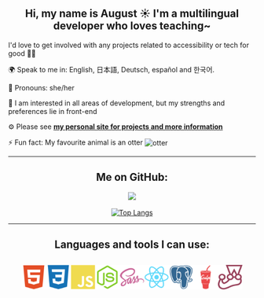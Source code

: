 <div align="center">
  
## Hi, my name is August ☀️ I'm a multilingual developer who loves teaching~


<div align="left">
  
I'd love to get involved with any projects related to accessibility or tech for good 🦸‍♀️
  
🌍 Speak to me in: English, 日本語, Deutsch, español and 한국어. 

📝 Pronouns: she/her

🎨 I am interested in all areas of development, but my strengths and preferences lie in front-end 

⚙️ Please see **[my personal site for projects and more information](https://augustdev.netlify.app/)**

⚡ Fun fact: My favourite animal is an otter <img width="70" align="center" alt="otter" src="https://image.shutterstock.com/image-photo/image-150nw-486183526.jpg"/>

  
</div>
  
---
## Me on GitHub:
  
<img src ="https://github-readme-streak-stats.herokuapp.com?user=Augs0&theme=tokyonight&hide_border=true&background=FFFFFF00">

[![Top Langs](https://github-readme-stats.vercel.app/api/top-langs/?username=Augs0&theme=tokyonight)](https://github.com/anuraghazra/github-readme-stats)

---
## Languages and tools I can use:
<img width="50" src="https://github.com/devicons/devicon/blob/master/icons/html5/html5-plain.svg" alt="html 5"/><img width="50" src="https://github.com/devicons/devicon/blob/master/icons/css3/css3-plain.svg" alt="css 3" /><img width="50" src="https://github.com/devicons/devicon/blob/master/icons/javascript/javascript-plain.svg" alt="javascript"/><img width="50" src="https://github.com/devicons/devicon/blob/master/icons/nodejs/nodejs-plain.svg" alt="node js"/><img width="50" src="https://github.com/devicons/devicon/blob/master/icons/sass/sass-original.svg" alt="sass" /><img width="50" src="https://github.com/devicons/devicon/blob/master/icons/react/react-original.svg" alt="react js"/><img width="50" src="https://github.com/devicons/devicon/blob/master/icons/postgresql/postgresql-plain.svg" alt="postgres sql" /><img width="50" src="https://github.com/devicons/devicon/blob/master/icons/gulp/gulp-plain.svg" alt="gulp" /><img width="50" src="https://github.com/devicons/devicon/blob/master/icons/jest/jest-plain.svg" alt="jest"/>
---

</div>
